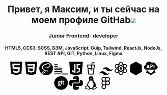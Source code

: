 <h1 align="center">Привет, я Максим, и ты сейчас на моем профиле GitHab<img src="https://github.com/blackcater/blackcater/raw/main/images/Hi.gif" height="32"/></h1>
<h3 align="center">Junior Frontend- developer</h3>
<h4 align="center">HTML5, CCS3, SCSS, БЭМ, JavaScript, Gulp, Tailwind, ReactJs, NodeJs, REST API, GIT, Python, Linux, Figma</h4>
<div align="center">
  <img src="https://raw.githubusercontent.com/SilantievMax/img/main/html.png" width="43">
  <img src="https://github.com/SilantievMax/img/blob/main/css-3.png?raw=true" width="43">
  <img src="https://github.com/SilantievMax/img/blob/main/sass.png?raw=true" width="43">
  <img src="https://github.com/SilantievMax/img/blob/main/cap-bem.png?raw=true" width="43">
  <img src="https://github.com/SilantievMax/img/blob/main/java-script.png?raw=true" width="43">
  <img src="https://github.com/SilantievMax/img/blob/main/drink.png?raw=true" width="43">
  <img src="https://github.com/SilantievMax/img/blob/main/tailwind.png?raw=true" width="43">
  <img src="https://github.com/SilantievMax/img/blob/main/atom.png?raw=true" width="43">
  <img src="https://github.com/SilantievMax/img/blob/main/node-js.png?raw=true" width="43">
  <img src="https://github.com/SilantievMax/img/blob/main/api.png?raw=true" width="43">
  <img src="https://github.com/SilantievMax/img/blob/main/git.png?raw=true" width="43">
  <img src="https://github.com/SilantievMax/img/blob/main/python.png?raw=true" width="43">
  <img src="https://github.com/SilantievMax/img/blob/main/linux.png?raw=true" width="43">
  <img src="https://github.com/SilantievMax/img/blob/main/figma.png?raw=true" width="43">
</div>


<!--  
## Навыки:

- Основной стек:
  - HTML
  - CSS
  - JavaScript
  - React
  - Tailwind
  - Python
  - Git
  - Linux
  - Figma


## Проекты:

> ### Игра на JS "Найди парочки"
>  
> :negative_squared_cross_mark: В разработке
>
> Описание:
> 
> > Игра "пары" - нужно найти две одинаковые карточки, полностью сделана на js, присуствует плавная анимация и адаптив.
> 
> Стек технологий:
> > HTML5, CSS3, JavaScript
> 
> [Ссылка на проект](https://github.com/SilantievMax/couples)

> ### Интерактивные элементы
>  
> :negative_squared_cross_mark: В разработке
>
> Описание:
> 
> > Примеры костюмных интерактивных элементов на сайте, такие как: чек бокс, выпадающие списки, встроенных на сайт карт, скролбаров, тултипов и формы с различными масками и валидацией.
> 
> Стек технологий:
> > HTML5, CSS3, JavaScript
> 
> [Ссылка на проект](https://github.com/SilantievMax/interactiveElements)

> ### Сайт Evklid
>  
> :negative_squared_cross_mark: В разработке
>
> Описание:
> 
> > Сайт сделан по макету из [figma](https://www.figma.com/file/9ZBnSDaQlGmp4CcvgxVQwR/Cld?node-id=160%3A1052).
> > Резиновая адаптивная верстка, для расположения блоков на сайте был использован flexbox. Для реализации слайдера была использована библиотека Swiperjs, для реализации аккордеона jquery, а бургер написан на чистом js.
> 
> Стек технологий:
> > HTML5, CSS3, JavaScript, Swiper, jquery
> 
> [Ссылка на проект](https://github.com/SilantievMax/Evklid)

> ### Сайт, отель Lagoona
>  
> :white_check_mark: Уже закончен
>
> Описание:
> 
> > Сайт сделан по макету из [figma](https://www.figma.com/file/tjkkfkHDXlGscyVbS3emln/Lagoona?node-id=0%3A1)
> 
> Стек технологий:
> > HTML5, CSS3
> 
> [Ссылка на проект](https://github.com/SilantievMax/lagoona)

> ### Приложение погода
>  
> :white_check_mark: Уже закончен
> 
> Описание:
> 
> >  В этом приложении вы можете узнать погоду в любом городе.
> >  Показывет актуальную температуру, давление, влажность, скорость ветра, атмосферное давления и время восхода и заката солнца.
> 
> Стек технологий:
> > HTML5, CSS3, React js
> 
> [Ссылка на проект](https://github.com/SilantievMax/weather-app)



## Достижения:
[WorlSkills](https://disk.yandex.ru/d/SrDGvmmwmKgXAgv) -->
